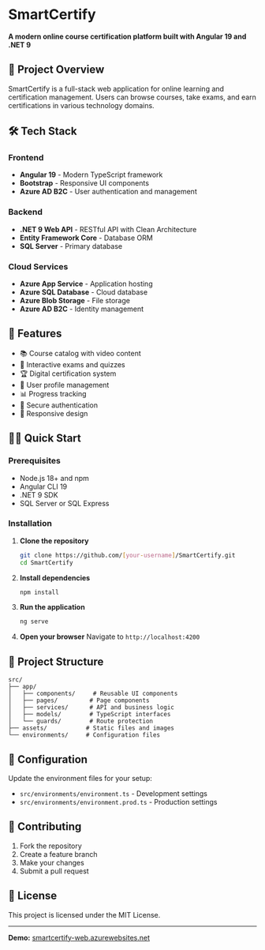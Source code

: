 # SmartCertify

**A modern online course certification platform built with Angular 19 and .NET 9**

## 🚀 Project Overview

SmartCertify is a full-stack web application for online learning and certification management. Users can browse courses, take exams, and earn certifications in various technology domains.

## 🛠️ Tech Stack

### Frontend
- **Angular 19** - Modern TypeScript framework
- **Bootstrap** - Responsive UI components
- **Azure AD B2C** - User authentication and management

### Backend
- **.NET 9 Web API** - RESTful API with Clean Architecture
- **Entity Framework Core** - Database ORM
- **SQL Server** - Primary database

### Cloud Services
- **Azure App Service** - Application hosting
- **Azure SQL Database** - Cloud database
- **Azure Blob Storage** - File storage
- **Azure AD B2C** - Identity management

## 🌟 Features

- 📚 Course catalog with video content
- 📝 Interactive exams and quizzes
- 🏆 Digital certification system
- 👤 User profile management
- 📊 Progress tracking
- 🔐 Secure authentication
- 📱 Responsive design

## 🏃‍♂️ Quick Start

### Prerequisites
- Node.js 18+ and npm
- Angular CLI 19
- .NET 9 SDK
- SQL Server or SQL Express

### Installation

1. **Clone the repository**
   ```bash
   git clone https://github.com/[your-username]/SmartCertify.git
   cd SmartCertify
   ```

2. **Install dependencies**
   ```bash
   npm install
   ```

3. **Run the application**
   ```bash
   ng serve
   ```

4. **Open your browser**
   Navigate to `http://localhost:4200`

## 📁 Project Structure

```
src/
├── app/
│   ├── components/     # Reusable UI components
│   ├── pages/         # Page components
│   ├── services/      # API and business logic
│   ├── models/        # TypeScript interfaces
│   └── guards/        # Route protection
├── assets/           # Static files and images
└── environments/     # Configuration files
```

## 🔧 Configuration

Update the environment files for your setup:
- `src/environments/environment.ts` - Development settings
- `src/environments/environment.prod.ts` - Production settings

## 🤝 Contributing

1. Fork the repository
2. Create a feature branch
3. Make your changes
4. Submit a pull request

## 📄 License

This project is licensed under the MIT License.

---

**Demo:** [smartcertify-web.azurewebsites.net](https://smartcertify-web.azurewebsites.net/home)
